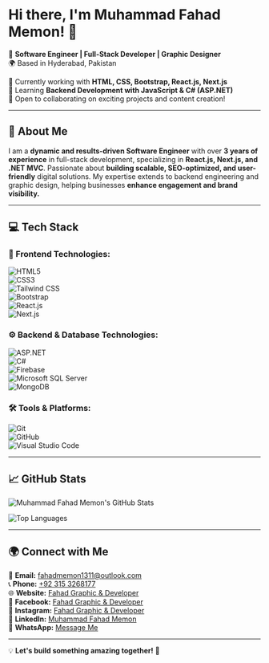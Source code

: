 # Hi there, I'm Muhammad Fahad Memon! 👋  

🚀 **Software Engineer | Full-Stack Developer | Graphic Designer**  
🌍 Based in Hyderabad, Pakistan  

🔭 Currently working with **HTML, CSS, Bootstrap, React.js, Next.js**  
🌱 Learning **Backend Development with JavaScript & C# (ASP.NET)**  
👯 Open to collaborating on exciting projects and content creation!  

---

## 🚀 About Me  
I am a **dynamic and results-driven Software Engineer** with over **3 years of experience** in full-stack development, specializing in **React.js, Next.js, and .NET MVC**. Passionate about **building scalable, SEO-optimized, and user-friendly** digital solutions. My expertise extends to backend engineering and graphic design, helping businesses **enhance engagement and brand visibility.**  

---

## 💻 Tech Stack  

### 🚀 Frontend Technologies:  
![HTML5](https://img.shields.io/badge/HTML5-E34F26?style=for-the-badge&logo=html5&logoColor=white)  
![CSS3](https://img.shields.io/badge/CSS3-1572B6?style=for-the-badge&logo=css3&logoColor=white)  
![Tailwind CSS](https://img.shields.io/badge/Tailwind_CSS-38B2AC?style=for-the-badge&logo=tailwind-css&logoColor=white)  
![Bootstrap](https://img.shields.io/badge/Bootstrap-563D7C?style=for-the-badge&logo=bootstrap&logoColor=white)  
![React.js](https://img.shields.io/badge/React.js-20232A?style=for-the-badge&logo=react&logoColor=61DAFB)  
![Next.js](https://img.shields.io/badge/Next.js-000000?style=for-the-badge&logo=nextdotjs&logoColor=white)  

### ⚙️ Backend & Database Technologies:  
![ASP.NET](https://img.shields.io/badge/ASP.NET-5C2D91?style=for-the-badge&logo=dotnet&logoColor=white)  
![C#](https://img.shields.io/badge/C%23-239120?style=for-the-badge&logo=c-sharp&logoColor=white)  
![Firebase](https://img.shields.io/badge/Firebase-FFCA28?style=for-the-badge&logo=firebase&logoColor=black)  
![Microsoft SQL Server](https://img.shields.io/badge/SQL%20Server-CC2927?style=for-the-badge&logo=microsoft-sql-server&logoColor=white)  
![MongoDB](https://img.shields.io/badge/MongoDB-47A248?style=for-the-badge&logo=mongodb&logoColor=white)  

### 🛠 Tools & Platforms:  
![Git](https://img.shields.io/badge/Git-F05032?style=for-the-badge&logo=git&logoColor=white)  
![GitHub](https://img.shields.io/badge/GitHub-181717?style=for-the-badge&logo=github&logoColor=white)  
![Visual Studio Code](https://img.shields.io/badge/VS%20Code-007ACC?style=for-the-badge&logo=visual-studio-code&logoColor=white)  

---

## 📈 GitHub Stats  

![Muhammad Fahad Memon's GitHub Stats](https://github-readme-stats.vercel.app/api?username=fahadmemon1234&show_icons=true&theme=radical)  

![Top Languages](https://github-readme-stats-eight-theta.vercel.app/api/top-langs/?username=fahadmemon1234&layout=compact&langs_count=8&theme=algolia)  

---

## 🌍 Connect with Me  

📧 **Email:** [fahadmemon1311@outlook.com](mailto:fahadmemon1311@outlook.com)  
📞 **Phone:** [+92 315 3268177](tel:+923153268177)  
🌐 **Website:** [Fahad Graphic & Developer](https://fahad-graphic-and-developer.web.app)  
📌 **Facebook:** [Fahad Graphic & Developer](https://www.facebook.com/FahadGraphicAndDeveloper)  
📸 **Instagram:** [Fahad Graphic & Developer](https://www.instagram.com/fahadgraphicanddeveloper)  
🔗 **LinkedIn:** [Muhammad Fahad Memon](https://www.linkedin.com/in/muhammadfahadmemon)  
📲 **WhatsApp:** [Message Me](https://wa.me/+923182432729)  

---

💡 **Let's build something amazing together!** 🚀
